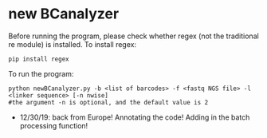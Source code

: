 # new BCanalyzer
Before running the program, please check whether regex (not the traditional re module) is installed. To install regex:
```
pip install regex
```
To run the program:
```
python newBCanalyzer.py -b <list of barcodes> -f <fastq NGS file> -l <linker sequence> [-n nwise]
#the argument -n is optional, and the default value is 2
```
- 12/30/19: back from Europe! Annotating the code! Adding in the batch processing function!
